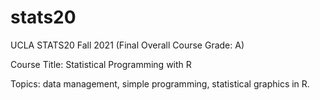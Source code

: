 # stats20

UCLA STATS20 Fall 2021 (Final Overall Course Grade: A)


Course Title: Statistical Programming with R 


Topics: data management, simple programming, statistical graphics in R. 

